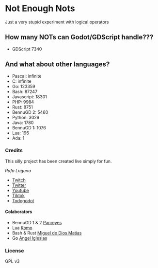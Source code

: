# Not Enough Nots
Just a very stupid experiment with logical operators

## How many NOTs can Godot/GDScript handle???
 - GDScript 7340

## And what about other languages?
 - Pascal: infinite
 - C: infinite
 - Go: 123359
 - Bash: 87247
 - Javascript: 18301
 - PHP: 9984
 - Rust: 8751
 - BennuGD 2: 5460
 - Python: 3029
 - Java: 1780
 - BennuGD 1: 1076
 - Lua: 196
 - Ada: 1

### Credits
This silly project has been created live simply for fun.

*Rafa Laguna*
- [Twitch](https://twitch.tv/rafalagoon)
- [Twitter](https://twitter.com/rafalagoon)
- [Youtube](https://youtube.com/@rafalagoon)
- [Tiktok](https://tiktok.com/@rafalagoon)
- [Todogodot](https://youtube.com/@todogodot)

#### Colaborators
- BennuGD 1 & 2 [Panreyes](https://github.com/panreyes)
- Lua [Komo](https://github.com/cattokomo)
- Bash & Rust [Miguel de Dios Matias](https://github.com/mdtrooper)
- Go [Angel Iglesias](https://github.com/angiglesias)

### License

GPL v3
